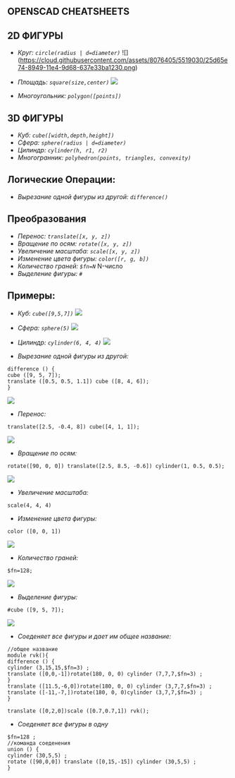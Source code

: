 ## **OPENSCAD CHEATSHEETS**

## **2D ФИГУРЫ**

- *Круг:* *`circle(radius | d=diameter)`* ![] (https://cloud.githubusercontent.com/assets/8076405/5519030/25d65e74-8949-11e4-9d68-637e33ba1230.png)

- *Площадь:* *`square(size,center)`* ![](https://cloud.githubusercontent.com/assets/8076405/5519043/b18e9da0-8949-11e4-8a0f-9c02f78c230b.png)

- *Многоугольник:* *`polygon([points])`*

## **3D ФИГУРЫ**

- *Куб:* *`cube([width,depth,height])`*
- *Сфера:* *`sphere(radius | d=diameter)`*
- *Цилиндр:* *`cylinder(h, r1, r2)`*
- *Многогранник:* *`polyhedron(points, triangles, convexity)`*

## **Логические Операции:**

- *Вырезание одной фигуры из другой:* *`difference()`*

## **Преобразования**

- *Перенос:* *`translate([x, y, z])`*
- *Вращение по осям:* *`rotate([x, y, z])`*
- *Увеличение масштаба:* *`scale([x, y, z])`*
- *Изменение цвета фигуры:* *`color([r, g, b])`*
- *Количество граней:* *`$fn=N`* N-число
- *Выделение фигуры:* *`#`*

## **Примеры:**

- *Куб:* *`cube([9,5,7])`* ![](/img/OpenSCAD/OpenSCAD1.png)
- *Сфера:* *`sphere(5)`* ![](/img/OpenSCAD/OpenSCAD2.png)
- *Цилиндр:* *`cylinder(6, 4, 4)`* ![](/img/OpenSCAD/OpenSCAD3.png)
 




- *Вырезание одной фигуры из другой:*
```
difference () {
cube ([9, 5, 7]);
translate ([0.5, 0.5, 1.1]) cube ([8, 4, 6]);
}
```

![](/img/OpenSCAD/OpenSCAD4.png)


- *Перенос:*
```
translate([2.5, -0.4, 8]) cube([4, 1, 1]);
```

![](/img/OpenSCAD/OpenSCAD5.png)


- *Вращение по осям:*
```
rotate([90, 0, 0]) translate([2.5, 8.5, -0.6]) cylinder(1, 0.5, 0.5);
```

![](/img/OpenSCAD/OpenSCAD6.png)


- *Увеличение масштаба:*
```
scale(4, 4, 4)
```

- *Изменение цвета фигуры:*
```
color ([0, 0, 1])
```

![](/img/OpenSCAD/OpenSCAD7.png)


- *Количество граней:*
```
$fn=128;
```

![](/img/OpenSCAD/OpenSCAD8.png)


- *Выделение фигуры:*
```
#cube ([9, 5, 7]);
```

![](/img/OpenSCAD/OpenSCAD9.png)


- *Соеденяет все фигуры и дает им общее название:*
```
//общее название
module rvk(){
difference () {
cylinder (3,15,15,$fn=3) ;
translate ([0,0,-1])rotate(180, 0, 0) cylinder (7,7,7,$fn=3) ;
}
translate ([11.5,-6,0])rotate(180, 0, 0) cylinder (3,7,7,$fn=3) ;
translate ([-11,-7,])rotate(180, 0, 0)cylinder (3,7,7,$fn=3) ;
}

translate ([0,2,0])scale ([0.7,0.7,1]) rvk();
```

- *Соеденяет все фигуры в одну* 
```
$fn=128 ;
//команда соеденения 
union () {
cylinder (30,5,5) ;
rotate ([90,0,0]) translate ([0,15,-15]) cylinder (30,5,5) ;
}
```

